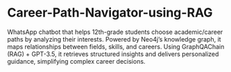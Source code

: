 # Career-Path-Navigator-using-RAG
WhatsApp chatbot that helps 12th-grade students choose academic/career paths by analyzing their interests. Powered by Neo4j’s knowledge graph, it maps relationships between fields, skills, and careers. Using GraphQAChain (RAG) + GPT-3.5, it retrieves structured insights and delivers personalized guidance, simplifying complex career decisions.
